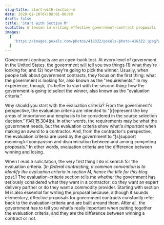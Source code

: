 ```yaml
---
slug-title: start-with-section-m
date: 2020-02-10T07:08:01-06:00
draft: false
title: 'Start with Section M'
subtitle: A lesson in writing effective government-contract proposals
images:
  [
    'https://images.pexels.com/photos/416322/pexels-photo-416322.jpeg?auto=compress&cs=tinysrgb&dpr=2&h=750&w=1260',
  ]
---
```


Government contracts are an open-book test. At every level of government in the United States, the government will tell you two things (1) what they're looking for, and (2) how they're going to pick the winner. Usually, when people talk about government contracts, they focus on the first thing: what the government is looking for, also known as the "requirements." In my experience, though, it's better to start with the second thing: how the government is going to select the winner, also known as the "evaluation criteria."

Why should you start with the evaluation criteria? From the government's perspective, the evaluation criteria are intended to "[r]epresent the key areas of importance and emphasis to be considered in the source selection decision." [FAR 15.304(b)](https://www.acquisition.gov/content/part-15-contracting-negotiation#i1108536). In other words, the requirements may be what the government needs, but the evaluation criteria show what's _important_ when making an award to a contractor. And, from the contractor's perspective, the evaluation criteria are used by the government to "[s]support meaningful comparison and discrimination between and among competing proposals." In other words, evaluation criteria are the difference between winning and losing.

When I read a solicitation, the very first thing I do is search for the evaluation criteria. [_In federal contracting, a common convention is to identify the evaluation criteria in section M, hence the title for this blog post._] The evaluation-criteria section tells me whether the government has seriously considered what they want in a contractor: do they want an expert delivery partner or do they want a commodity provider. Starting with section M is also essential for writing the proposal because, although it sounds elementary, effective proposals for government contracts constantly refer back to the evaluation-criteria and are built around them. After all, the government has to tell you what's really important when putting together the evaluation criteria, and they are the difference between winning a contract or not.
